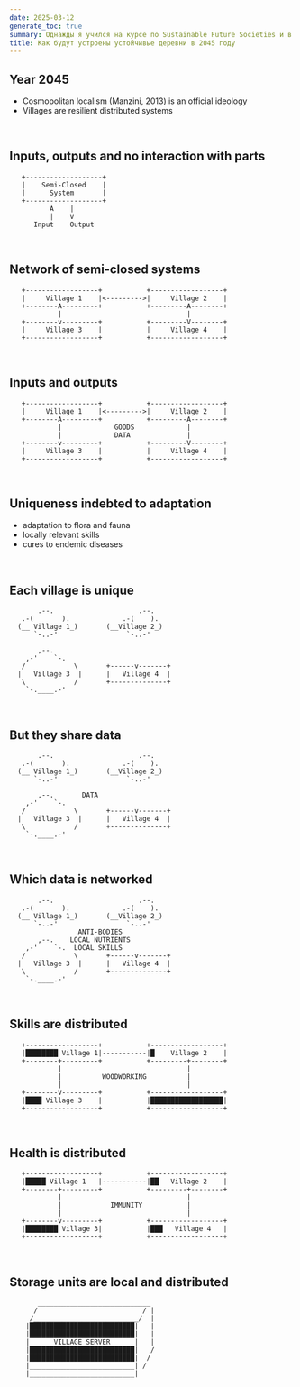 ```yaml
---
date: 2025-03-12
generate_toc: true
summary: Однажды я учился на курсе по Sustainable Future Societies и в довёл концепцию «космополитического локализма» Манзини до своего логического предела.
title: Как будут устроены устойчивые деревни в 2045 году
---
```


## Year 2045
- Cosmopolitan localism (Manzini, 2013) is an official ideology
- Villages are resilient distributed systems

<br>

## Inputs, outputs and no interaction with parts
       +-------------------+
       |    Semi-Closed    |
       |      System       |
       +-------------------+
              A    |
              |    v
          Input    Output

<br> 

## Network of semi-closed systems
       +------------------+           +------------------+
       |     Village 1    |<--------->|     Village 2    |
       +--------A---------+           +---------A--------+
                |                               |
       +--------v---------+           +---------V--------+
       |     Village 3    |           |     Village 4    |
       +------------------+           +------------------+

<br>

## Inputs and outputs
       +------------------+           +------------------+
       |     Village 1    |<--------->|     Village 2    |
       +--------A---------+           +---------A--------+
                |             GOODS             |
                |             DATA              |
       +--------v---------+           +---------V--------+
       |     Village 3    |           |     Village 4    |
       +------------------+           +------------------+

<br>

## Uniqueness indebted to adaptation
- adaptation to flora and fauna
- locally relevant skills
- cures to endemic diseases

<br>

## Each village is unique

           .--.                     .--.            
       .-(       ).             .-(    ).         
      (__ Village 1_)       (__Village 2_)      
          `-..-'                 `-..-'          

           ,--.       
        ,-'    `-.          
       /            \       +------v-------+           
      |   Village 3  |      |   Village 4  |          
       \            /       +--------------+          
        `-.____.-'        

<br>

## But they share data

           .--.                     .--.            
       .-(       ).             .-(    ).         
      (__ Village 1_)       (__Village 2_)      
          `-..-'                 `-..-'          

           ,--.       DATA             
        ,-'    `-.          
       /            \       +------v-------+           
      |   Village 3  |      |   Village 4  |          
       \            /       +--------------+          
        `-.____.-'        

<br>

## Which data is networked 

           .--.                     .--.            
       .-(       ).             .-(    ).         
      (__ Village 1_)       (__Village 2_)      
          `-..-'                 `-..-'          
                     ANTI-BODIES
           ,--.    LOCAL NUTRIENTS
        ,-'    `-.  LOCAL SKILLS          
       /            \       +------v-------+           
      |   Village 3  |      |   Village 4  |          
       \            /       +--------------+          
        `-.____.-'        

<br>

## Skills are distributed

       +------------------+           +------------------+
       |████████ Village 1|-----------|█    Village 2    |
       +--------+---------+           +---------+--------+
                |                               |
                |          WOODWORKING          |
                |                               |
       +--------v---------+           +------------------+
       |████ Village 3    |           |██████████████████|
       +------------------+           +------------------+

<br>

## Health is distributed
       +------------------+           +------------------+
       |█████ Village 1   |-----------|██   Village 2    |
       +--------+---------+           +---------+--------+
                |                               |
                |            IMMUNITY           |
                |                               |
       +--------v---------+           +------------------+
       |████████ Village 3|           |███   Village 4   |
       +------------------+           +------------------+

<br>

## Storage units are local and distributed

           ____________________________
          /                          / |
         /__________________________/  |
        |██████████████████████████|   |
        |██████████████████████████|   |
        |      VILLAGE SERVER      |   |
        |██████████████████████████|   /
        |██████████████████████████|  /
        |__________________________| /
        |__________________________|


